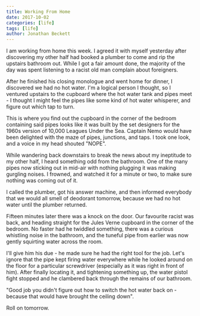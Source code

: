 ```yaml
---
title: Working From Home
date: 2017-10-02
categories: [life]
tags: [life]
author: Jonathan Beckett
---
```


I am working from home this week. I agreed it with myself yesterday after discovering my other half had booked a plumber to come and rip the upstairs bathroom out. While I got a fair amount done, the majority of the day was spent listening to a racist old man complain about foreigners.

After he finished his closing monologue and went home for dinner, I discovered we had no hot water. I'm a logical person I thought, so I ventured upstairs to the cupboard where the hot water tank and pipes meet - I thought I might feel the pipes like some kind of hot water whisperer, and figure out which tap to turn.

This is where you find out the cupboard in the corner of the bedroom containing said pipes looks like it was built by the set designers for the 1960s version of 10,000 Leagues Under the Sea. Captain Nemo would have been delighted with the maze of pipes, junctions, and taps. I took one look, and a voice in my head shouted "NOPE".

While wandering back downstairs to break the news about my ineptitude to my other half, I heard something odd from the bathroom. One of the many pipes now sticking out in mid-air with nothing plugging it was making gurgling noises. I frowned, and watched it for a minute or two, to make sure nothing was coming out of it.

I called the plumber, got his answer machine, and then informed everybody that we would all smell of deodorant tomorrow, because we had no hot water until the plumber returned.

Fifteen minutes later there was a knock on the door. Our favourite racist was back, and heading straight for the Jules Verne cupboard in the corner of the bedroom. No faster had he twiddled something, there was a curious whistling noise in the bathroom, and the tuneful pipe from earlier was now gently squirting water across the room.

I'll give him his due - he made sure he had the right tool for the job. Let's ignore that the pipe kept firing water everywhere while he looked around on the floor for a particular screwdriver (especially as it was right in front of him). After finally locating it, and tightening something up, the water pistol fight stopped and he clambered back through the remains of our bathroom.

"Good job you didn't figure out how to switch the hot water back on - because that would have brought the ceiling down".

Roll on tomorrow.